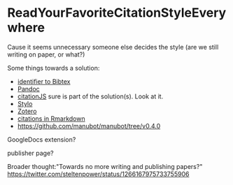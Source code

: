 # ReadYourFavoriteCitationStyleEverywhere
Cause it seems unnecessary someone else decides the style (are we still writing on paper, or what?)

Some things towards a solution:
- [identifier to Bibtex](https://doi-to-bibtex-converter.herokuapp.com/)
- [Pandoc](https://blog.esciencecenter.nl/why-all-youll-ever-need-is-markdown-dc604f0ab309)
- [citationJS](https://peerj.com/articles/cs-214/) sure is part of the solution(s). Look at it.
- [Stylo](https://fosdem.org/2020/schedule/event/open_research_stylo/)
- [Zotero](https://www.zotero.org/)
- [citations in Rmarkdown](https://rmarkdown.rstudio.com/authoring_bibliographies_and_citations.html)
- https://github.com/manubot/manubot/tree/v0.4.0

GoogleDocs extension?

publisher page?


Broader thought:"Towards no more writing and publishing papers?"
https://twitter.com/steltenpower/status/1266167975733755906
